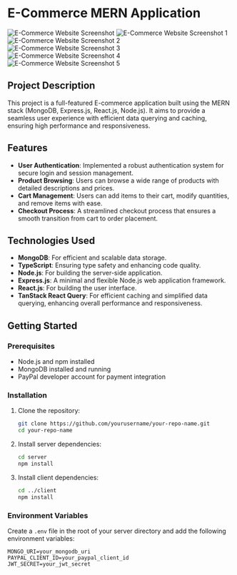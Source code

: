 # E-Commerce MERN Application

![E-Commerce Website Screenshot](path/to/your/image.png)
![E-Commerce Website Screenshot 1](https://github.com/DipakSarmah/MERN-E-Commerce/assets/92313801/4929b26f-6d8f-4121-a63a-6159b17847b6)
![E-Commerce Website Screenshot 2](https://github.com/DipakSarmah/MERN-E-Commerce/assets/92313801/0f2ad097-04dc-4489-9e78-52b80fc05e08)
![E-Commerce Website Screenshot 3](https://github.com/DipakSarmah/MERN-E-Commerce/assets/92313801/1e1a0762-fc49-41eb-ab8a-27504d8514be)
![E-Commerce Website Screenshot 4](https://github.com/DipakSarmah/MERN-E-Commerce/assets/92313801/ac21ac9e-baff-4c18-8522-9b7cf0dc1d95)
![E-Commerce Website Screenshot 5](https://github.com/DipakSarmah/MERN-E-Commerce/assets/92313801/747f1960-240d-4233-a81a-f98f221b2535)

## Project Description

This project is a full-featured E-commerce application built using the MERN stack (MongoDB, Express.js, React.js, Node.js). It aims to provide a seamless user experience with efficient data querying and caching, ensuring high performance and responsiveness.

## Features

- **User Authentication**: Implemented a robust authentication system for secure login and session management.
- **Product Browsing**: Users can browse a wide range of products with detailed descriptions and prices.
- **Cart Management**: Users can add items to their cart, modify quantities, and remove items with ease.
- **Checkout Process**: A streamlined checkout process that ensures a smooth transition from cart to order placement.

## Technologies Used

- **MongoDB**: For efficient and scalable data storage.
- **TypeScript**: Ensuring type safety and enhancing code quality.
- **Node.js**: For building the server-side application.
- **Express.js**: A minimal and flexible Node.js web application framework.
- **React.js**: For building the user interface.
- **TanStack React Query**: For efficient caching and simplified data querying, enhancing overall performance and responsiveness.

## Getting Started

### Prerequisites

- Node.js and npm installed
- MongoDB installed and running
- PayPal developer account for payment integration

### Installation

1. Clone the repository:

    ```bash
    git clone https://github.com/yourusername/your-repo-name.git
    cd your-repo-name
    ```

2. Install server dependencies:

    ```bash
    cd server
    npm install
    ```

3. Install client dependencies:

    ```bash
    cd ../client
    npm install
    ```

### Environment Variables

Create a `.env` file in the root of your server directory and add the following environment variables:

```env
MONGO_URI=your_mongodb_uri
PAYPAL_CLIENT_ID=your_paypal_client_id
JWT_SECRET=your_jwt_secret
